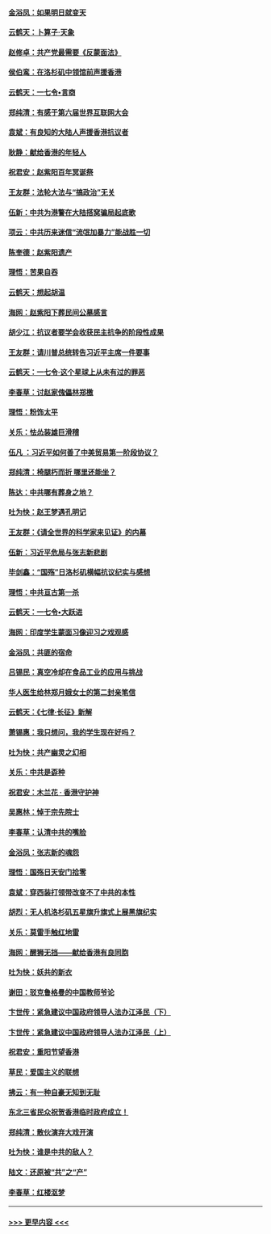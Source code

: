 #### [金浴凤：如果明日就变天](../pages/nsc993/n11611135.md?t=10251744) 
#### [云鹤天：卜算子‧天象](../pages/nsc993/n11609023.md?t=10251744) 
#### [赵修卓：共产党最需要《反蒙面法》](../pages/nsc993/n11608006.md?t=10251744) 
#### [侯伯鸾：在洛杉矶中领馆前声援香港](../pages/nsc993/n11607802.md?t=10251744) 
#### [云鹤天：一七令•言商](../pages/nsc993/n11606248.md?t=10251744) 
#### [郑纯清：有感于第六届世界互联网大会](../pages/nsc993/n11604718.md?t=10251744) 
#### [袁斌：有良知的大陆人声援香港抗议者](../pages/nsc993/n11603673.md?t=10251744) 
#### [耿静：献给香港的年轻人](../pages/nsc993/n11602462.md?t=10251744) 
#### [祝君安：赵紫阳百年冥诞祭](../pages/nsc993/n11601386.md?t=10251744) 
#### [王友群：法轮大法与“搞政治”无关](../pages/nsc993/n11601658.md?t=10251744) 
#### [伍新：中共为港警在大陆搭窝骗局起底歌](../pages/nsc993/n11601536.md?t=10251744) 
#### [项云：中共历来迷信“流氓加暴力”能战胜一切](../pages/nsc993/n11601496.md?t=10251744) 
#### [陈奎德：赵紫阳遗产](../pages/nsc993/n11601444.md?t=10251744) 
#### [理悟：苦果自吞](../pages/nsc993/n11601385.md?t=10251744) 
#### [云鹤天：想起胡温](../pages/nsc993/n11600033.md?t=10251744) 
#### [海网：赵紫阳下葬民间公墓感言](../pages/nsc993/n11600021.md?t=10251744) 
#### [胡少江：抗议者要学会收获民主抗争的阶段性成果](../pages/nsc993/n11599626.md?t=10251744) 
#### [王友群：请川普总统转告习近平主席一件要事](../pages/nsc993/n11599533.md?t=10251744) 
#### [云鹤天：一七令‧这个星球上从未有过的罪恶](../pages/nsc993/n11598881.md?t=10251744) 
#### [李春草：讨赵家傀儡林郑檄](../pages/nsc993/n11598789.md?t=10251744) 
#### [理悟：粉饰太平](../pages/nsc993/n11598776.md?t=10251744) 
#### [关乐：怯怂装雄巨滑稽](../pages/nsc993/n11598767.md?t=10251744) 
#### [伍凡 ：习近平如何善了中美贸易第一阶段协议？](../pages/nsc993/n11596305.md?t=10251744) 
#### [郑纯清：椅腿朽而折 哪里还能坐？](../pages/nsc993/n11596273.md?t=10251744) 
#### [陈达：中共哪有葬身之地？](../pages/nsc993/n11596253.md?t=10251744) 
#### [吐为快：赵王梦遇孔明记](../pages/nsc993/n11596208.md?t=10251744) 
#### [王友群：《请全世界的科学家来见证》的内幕](../pages/nsc993/n11594091.md?t=10251744) 
#### [伍新：习近平危局与张志新悲剧](../pages/nsc993/n11594089.md?t=10251744) 
#### [毕剑鑫：“国殇”日洛杉矶横幅抗议纪实与感想](../pages/nsc993/n11591301.md?t=10251744) 
#### [理悟：中共亘古第一杀](../pages/nsc993/n11590734.md?t=10251744) 
#### [云鹤天：一七令•大跃进](../pages/nsc993/n11590699.md?t=10251744) 
#### [海网：印度学生蒙面习像迎习之戏观感](../pages/nsc993/n11590675.md?t=10251744) 
#### [金浴凤：共匪的宿命](../pages/nsc993/n11586383.md?t=10251744) 
#### [吕锡民：真空冷却在食品工业的应用与挑战](../pages/nsc993/n11585819.md?t=10251744) 
#### [华人医生给林郑月娥女士的第二封亲笔信](../pages/nsc993/n11585124.md?t=10251744) 
#### [云鹤天：《七律·长征》新解](../pages/nsc993/n11584578.md?t=10251744) 
#### [萧锡惠：我只想问，我的学生现在好吗？](../pages/nsc993/n11583828.md?t=10251744) 
#### [吐为快：共产幽灵之幻相](../pages/nsc993/n11583224.md?t=10251744) 
#### [关乐：中共是孬种](../pages/nsc993/n11582099.md?t=10251744) 
#### [祝君安：木兰花 · 香港守护神](../pages/nsc993/n11581782.md?t=10251744) 
#### [吴惠林：悼于宗先院士](../pages/nsc993/n11580283.md?t=10251744) 
#### [李春草：认清中共的嘴脸](../pages/nsc993/n11579954.md?t=10251744) 
#### [金浴凤：张志新的魂怨](../pages/nsc993/n11579913.md?t=10251744) 
#### [理悟：国殇日天安门拾零](../pages/nsc993/n11579843.md?t=10251744) 
#### [袁斌：穿西装打领带改变不了中共的本性](../pages/nsc993/n11579814.md?t=10251744) 
#### [胡烈：无人机洛杉矶五星旗升旗式上展黑旗纪实](../pages/nsc993/n11579322.md?t=10251744) 
#### [关乐：莫雷手触红地雷](../pages/nsc993/n11577862.md?t=10251744) 
#### [海网：醒狮无挡——献给香港有良同胞](../pages/nsc993/n11577835.md?t=10251744) 
#### [吐为快：妖共的新衣](../pages/nsc993/n11577575.md?t=10251744) 
#### [谢田：驳克鲁格曼的中国教师爷论](../pages/nsc993/n11575034.md?t=10251744) 
#### [卞世传：紧急建议中国政府领导人法办江泽民（下）](../pages/nsc993/n11573390.md?t=10251744) 
#### [卞世传：紧急建议中国政府领导人法办江泽民（上）](../pages/nsc993/n11573208.md?t=10251744) 
#### [祝君安：重阳节望香港](../pages/nsc993/n11573190.md?t=10251744) 
#### [草民：爱国主义的联想](../pages/nsc993/n11572333.md?t=10251744) 
#### [拂云：有一种自豪无知到无耻](../pages/nsc993/n11572006.md?t=10251744) 
#### [东北三省民众祝贺香港临时政府成立！](../pages/nsc993/n11571215.md?t=10251744) 
#### [郑纯清：散伙演弃大戏开演](../pages/nsc993/n11570826.md?t=10251744) 
#### [吐为快：谁是中共的敌人？](../pages/nsc993/n11570817.md?t=10251744) 
#### [陆文：还原被“共”之“产”](../pages/nsc993/n11570798.md?t=10251744) 
#### [李春草：红楼沤梦](../pages/nsc993/n11569673.md?t=10251744) 

----
#### [ >>> 更早内容 <<< ](../indexes/nsc993-earlier.md)
